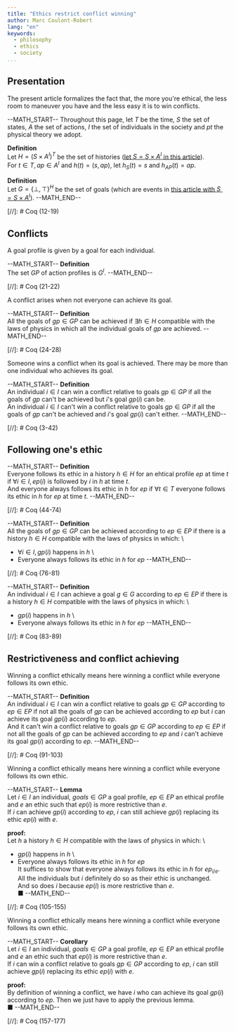 ```yaml
---
title: "Ethics restrict conflict winning"
author: Marc Coulont-Robert
lang: "en"
keywords:
  - philosophy
  - ethics
  - society
...
```



## Presentation

The present article formalizes the fact that, the more you're ethical, the less room to maneuver you have and the less easy it is to win conflicts.

--MATH_START--
Throughout this page, let $T$ be the time, $S$ the set of states, $A$ the set of actions, $I$ the set of individuals in the society and $pt$ the physical theory we adopt.

$\mathbf{Definition}$\
Let $H = (S \times A^I)^T$ be the set of histories ([let $S = S \times A^I$ in this article](https://leibnizproject.com/Articles/deterministic_stochastic_physics.html)). \
For $t \in T, ap \in A^I$ and $h(t) = (s, ap)$, let $h_S(t) = s$ and $h_{AP}(t) = ap$.

$\mathbf{Definition}$\
Let $G = {\{⊥ ,⊤\}}^H$ be the set of goals (which are events in [this article with $S = S \times A^I$](https://leibnizproject.com/Articles/deterministic_stochastic_physics.html)).
--MATH_END--

[//]: # Coq (12-19)


## Conflicts

A goal profile is given by a goal for each individual.

--MATH_START--
$\mathbf{Definition}$\
The set $GP$ of action profiles is $G^I$.
--MATH_END--

[//]: # Coq (21-22)

A conflict arises when not everyone can achieve its goal.

--MATH_START--
$\mathbf{Definition}$\
All the goals of $gp \in GP$ can be achieved if $\exists h \in H$ compatible with the laws of physics in which all the individual goals of $gp$ are achieved.
--MATH_END--

[//]: # Coq (24-28)

Someone wins a conflict when its goal is achieved. There may be more than one individual who achieves its goal.

--MATH_START--
$\mathbf{Definition}$\
An individual $i \in I$ can win a conflict relative to goals $gp \in GP$ if all the goals of $gp$ can't be achieved but $i$'s goal $gp(i)$ can be. \
An individual $i \in I$ can't win a conflict relative to goals $gp \in GP$ if all the goals of $gp$ can't be achieved and $i$'s goal $gp(i)$ can't either.
--MATH_END--

[//]: # Coq (3-42)


## Following one's ethic

--MATH_START--
$\mathbf{Definition}$\
Everyone follows its ethic in a history $h \in H$ for an ehtical profile $ep$ at time $t$ if $\forall i \in I, ep(i)$ is followed by $i$ in $h$ at time $t$. \
And everyone always follows its ethic in $h$ for $ep$ if $\forall t \in T$ everyone follows its ethic in $h$ for $ep$ at time $t$.
--MATH_END--

[//]: # Coq (44-74)

--MATH_START--
$\mathbf{Definition}$\
All the goals of $gp \in GP$ can be achieved according to $ep \in EP$ if there is a history $h \in H$ compatible with the laws of physics in which: \
- $\forall i \in I, gp(i)$ happens in $h$ \
- Everyone always follows its ethic in $h$ for $ep$
--MATH_END--

[//]: # Coq (76-81)

--MATH_START--
$\mathbf{Definition}$\
An individual $i \in I$ can achieve a goal $g \in G$ according to $ep \in EP$ if there is a history $h \in H$ compatible with the laws of physics in which: \
- $gp(i)$ happens in $h$ \
- Everyone always follows its ethic in $h$ for $ep$
--MATH_END--

[//]: # Coq (83-89)


## Restrictiveness and conflict achieving

Winning a conflict ethically means here winning a conflict while everyone follows its own ethic.

--MATH_START--
$\mathbf{Definition}$\
An individual $i \in I$ can win a conflict relative to goals $gp \in GP$ according to $ep \in EP$ if not all the goals of $gp$ can be achieved according to $ep$ but $i$ can achieve its goal $gp(i)$ according to $ep$. \
And it can't win a conflict relative to goals $gp \in GP$ according to $ep \in EP$ if not all the goals of $gp$ can be achieved according to $ep$ and $i$ can't achieve its goal $gp(i)$ according to $ep$.
--MATH_END--

[//]: # Coq (91-103)

Winning a conflict ethically means here winning a conflict while everyone follows its own ethic.

--MATH_START--
$\mathbf{Lemma}$\
Let $i \in I$ an individual, $goals \in GP$ a goal profile, $ep \in EP$ an ethical profile and $e$ an ethic such that $ep(i)$ is more restrictive than $e$. \
If $i$ can achieve $gp(i)$ according to $ep$, $i$ can still achieve $gp(i)$ replacing its ethic $ep(i)$ with $e$.

$\mathbf{proof:}$\
Let $h$ a history $h \in H$ compatible with the laws of physics in which: \
- $gp(i)$ happens in $h$ \
- Everyone always follows its ethic in $h$ for $ep$ \
It suffices to show that everyone always follows its ethic in $h$ for $ep_{i/e}$. \
All the individuals but $i$ definitely do so as their ethic is unchanged. \
And so does $i$ because $ep(i)$ is more restrictive than $e$. \
■
--MATH_END--

[//]: # Coq (105-155)

Winning a conflict ethically means here winning a conflict while everyone follows its own ethic.

--MATH_START--
$\mathbf{Corollary}$\
Let $i \in I$ an individual, $goals \in GP$ a goal profile, $ep \in EP$ an ethical profile and $e$ an ethic such that $ep(i)$ is more restrictive than $e$. \
If $i$ can win a conflict relative to goals $gp \in GP$ according to $ep$, $i$ can still achieve $gp(i)$ replacing its ethic $ep(i)$ with $e$.

$\mathbf{proof:}$\
By definition of winning a conflict, we have $i$ who can achieve its goal $gp(i)$ according to $ep$. Then we just have to apply the previous lemma. \
■
--MATH_END--

[//]: # Coq (157-177)
